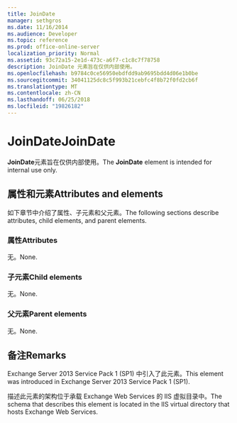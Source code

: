 ```yaml
---
title: JoinDate
manager: sethgros
ms.date: 11/16/2014
ms.audience: Developer
ms.topic: reference
ms.prod: office-online-server
localization_priority: Normal
ms.assetid: 93c72a15-2e1d-473c-a6f7-c1c8c7f78758
description: JoinDate 元素旨在仅供内部使用。
ms.openlocfilehash: b9784c0ce56950ebdfdd9ab9695bdd4d06e1b0be
ms.sourcegitcommit: 34041125dc8c5f993b21cebfc4f8b72f0fd2cb6f
ms.translationtype: MT
ms.contentlocale: zh-CN
ms.lasthandoff: 06/25/2018
ms.locfileid: "19826182"
---
```

# <a name="joindate"></a><span data-ttu-id="7651d-103">JoinDate</span><span class="sxs-lookup"><span data-stu-id="7651d-103">JoinDate</span></span>

<span data-ttu-id="7651d-104">**JoinDate**元素旨在仅供内部使用。</span><span class="sxs-lookup"><span data-stu-id="7651d-104">The **JoinDate** element is intended for internal use only.</span></span> 

## <a name="attributes-and-elements"></a><span data-ttu-id="7651d-105">属性和元素</span><span class="sxs-lookup"><span data-stu-id="7651d-105">Attributes and elements</span></span>

<span data-ttu-id="7651d-106">如下章节中介绍了属性、子元素和父元素。</span><span class="sxs-lookup"><span data-stu-id="7651d-106">The following sections describe attributes, child elements, and parent elements.</span></span>
  
### <a name="attributes"></a><span data-ttu-id="7651d-107">属性</span><span class="sxs-lookup"><span data-stu-id="7651d-107">Attributes</span></span>

<span data-ttu-id="7651d-108">无。</span><span class="sxs-lookup"><span data-stu-id="7651d-108">None.</span></span>
  
### <a name="child-elements"></a><span data-ttu-id="7651d-109">子元素</span><span class="sxs-lookup"><span data-stu-id="7651d-109">Child elements</span></span>

<span data-ttu-id="7651d-110">无。</span><span class="sxs-lookup"><span data-stu-id="7651d-110">None.</span></span>
  
### <a name="parent-elements"></a><span data-ttu-id="7651d-111">父元素</span><span class="sxs-lookup"><span data-stu-id="7651d-111">Parent elements</span></span>

<span data-ttu-id="7651d-112">无。</span><span class="sxs-lookup"><span data-stu-id="7651d-112">None.</span></span>
  
## <a name="remarks"></a><span data-ttu-id="7651d-113">备注</span><span class="sxs-lookup"><span data-stu-id="7651d-113">Remarks</span></span>

<span data-ttu-id="7651d-114">Exchange Server 2013 Service Pack 1 (SP1) 中引入了此元素。</span><span class="sxs-lookup"><span data-stu-id="7651d-114">This element was introduced in Exchange Server 2013 Service Pack 1 (SP1).</span></span>
  
<span data-ttu-id="7651d-115">描述此元素的架构位于承载 Exchange Web Services 的 IIS 虚拟目录中。</span><span class="sxs-lookup"><span data-stu-id="7651d-115">The schema that describes this element is located in the IIS virtual directory that hosts Exchange Web Services.</span></span>
  

